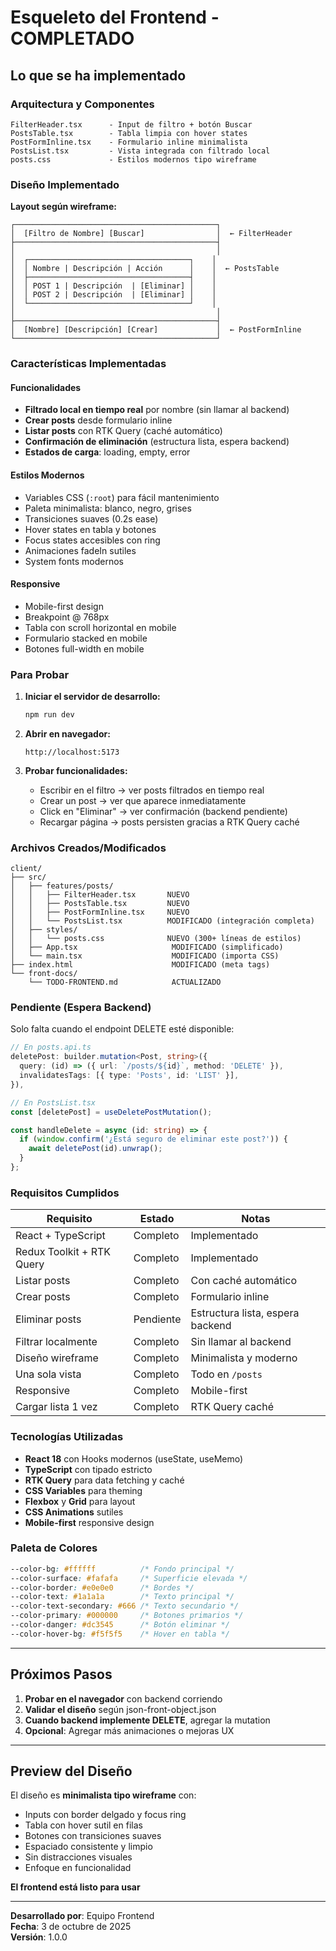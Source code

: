 # Esqueleto del Frontend - COMPLETADO

## Lo que se ha implementado

### Arquitectura y Componentes
```
FilterHeader.tsx      - Input de filtro + botón Buscar
PostsTable.tsx        - Tabla limpia con hover states
PostFormInline.tsx    - Formulario inline minimalista
PostsList.tsx         - Vista integrada con filtrado local
posts.css             - Estilos modernos tipo wireframe
```

### Diseño Implementado

**Layout según wireframe:**
```
┌─────────────────────────────────────────────┐
│  [Filtro de Nombre] [Buscar]                │  ← FilterHeader
├─────────────────────────────────────────────┤
│                                             │
│  ┌────────────────────────────────────┐    │
│  │ Nombre | Descripción | Acción      │    │  ← PostsTable
│  ├────────────────────────────────────┤    │
│  │ POST 1 | Descripción  | [Eliminar] │    │
│  │ POST 2 | Descripción  | [Eliminar] │    │
│  └────────────────────────────────────┘    │
│                                             │
├─────────────────────────────────────────────┤
│  [Nombre] [Descripción] [Crear]             │  ← PostFormInline
└─────────────────────────────────────────────┘
```

### Características Implementadas

#### Funcionalidades
- **Filtrado local en tiempo real** por nombre (sin llamar al backend)
- **Crear posts** desde formulario inline
- **Listar posts** con RTK Query (caché automático)
- **Confirmación de eliminación** (estructura lista, espera backend)
- **Estados de carga**: loading, empty, error

#### Estilos Modernos
- Variables CSS (`:root`) para fácil mantenimiento
- Paleta minimalista: blanco, negro, grises
- Transiciones suaves (0.2s ease)
- Hover states en tabla y botones
- Focus states accesibles con ring
- Animaciones fadeIn sutiles
- System fonts modernos

#### Responsive
- Mobile-first design
- Breakpoint @ 768px
- Tabla con scroll horizontal en mobile
- Formulario stacked en mobile
- Botones full-width en mobile

### Para Probar

1. **Iniciar el servidor de desarrollo:**
   ```bash
   npm run dev
   ```

2. **Abrir en navegador:**
   ```
   http://localhost:5173
   ```

3. **Probar funcionalidades:**
   - Escribir en el filtro → ver posts filtrados en tiempo real
   - Crear un post → ver que aparece inmediatamente
   - Click en "Eliminar" → ver confirmación (backend pendiente)
   - Recargar página → posts persisten gracias a RTK Query caché

### Archivos Creados/Modificados

```
client/
├── src/
│   ├── features/posts/
│   │   ├── FilterHeader.tsx       NUEVO
│   │   ├── PostsTable.tsx         NUEVO
│   │   ├── PostFormInline.tsx     NUEVO
│   │   └── PostsList.tsx          MODIFICADO (integración completa)
│   ├── styles/
│   │   └── posts.css              NUEVO (300+ líneas de estilos)
│   ├── App.tsx                     MODIFICADO (simplificado)
│   └── main.tsx                    MODIFICADO (importa CSS)
├── index.html                      MODIFICADO (meta tags)
└── front-docs/
    └── TODO-FRONTEND.md            ACTUALIZADO
```

### Pendiente (Espera Backend)

Solo falta cuando el endpoint DELETE esté disponible:

```typescript
// En posts.api.ts
deletePost: builder.mutation<Post, string>({
  query: (id) => ({ url: `/posts/${id}`, method: 'DELETE' }),
  invalidatesTags: [{ type: 'Posts', id: 'LIST' }],
}),
```

```typescript
// En PostsList.tsx
const [deletePost] = useDeletePostMutation();

const handleDelete = async (id: string) => {
  if (window.confirm('¿Está seguro de eliminar este post?')) {
    await deletePost(id).unwrap();
  }
};
```

### Requisitos Cumplidos

| Requisito | Estado | Notas |
|-----------|--------|-------|
| React + TypeScript | Completo | Implementado |
| Redux Toolkit + RTK Query | Completo | Implementado |
| Listar posts | Completo | Con caché automático |
| Crear posts | Completo | Formulario inline |
| Eliminar posts | Pendiente | Estructura lista, espera backend |
| Filtrar localmente | Completo | Sin llamar al backend |
| Diseño wireframe | Completo | Minimalista y moderno |
| Una sola vista | Completo | Todo en `/posts` |
| Responsive | Completo | Mobile-first |
| Cargar lista 1 vez | Completo | RTK Query caché |

### Tecnologías Utilizadas

- **React 18** con Hooks modernos (useState, useMemo)
- **TypeScript** con tipado estricto
- **RTK Query** para data fetching y caché
- **CSS Variables** para theming
- **Flexbox** y **Grid** para layout
- **CSS Animations** sutiles
- **Mobile-first** responsive design

### Paleta de Colores

```css
--color-bg: #ffffff          /* Fondo principal */
--color-surface: #fafafa     /* Superficie elevada */
--color-border: #e0e0e0      /* Bordes */
--color-text: #1a1a1a        /* Texto principal */
--color-text-secondary: #666 /* Texto secundario */
--color-primary: #000000     /* Botones primarios */
--color-danger: #dc3545      /* Botón eliminar */
--color-hover-bg: #f5f5f5    /* Hover en tabla */
```

---

## Próximos Pasos

1. **Probar en el navegador** con backend corriendo
2. **Validar el diseño** según json-front-object.json
3. **Cuando backend implemente DELETE**, agregar la mutation
4. **Opcional**: Agregar más animaciones o mejoras UX

---

## Preview del Diseño

El diseño es **minimalista tipo wireframe** con:
- Inputs con border delgado y focus ring
- Tabla con hover sutil en filas
- Botones con transiciones suaves
- Espaciado consistente y limpio
- Sin distracciones visuales
- Enfoque en funcionalidad

**El frontend está listo para usar**

---

**Desarrollado por**: Equipo Frontend  
**Fecha**: 3 de octubre de 2025  
**Versión**: 1.0.0
